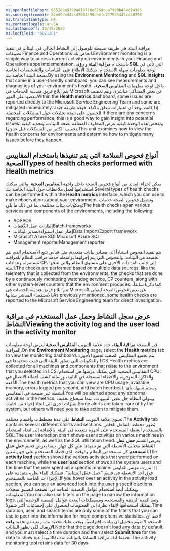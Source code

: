 ```yaml
---
ms.openlocfilehash: 6852d9e9399a819710e6269cea79e0b484d24366
ms.sourcegitcommit: 82ed9ded42c47064c90ab6fe717893447cd48796
ms.translationtype: HT
ms.contentlocale: ar-SA
ms.lasthandoff: 10/19/2020
ms.locfileid: "6071281"
---
```

<span data-ttu-id="02529-101">مراقبة البيئة هي طريقة بسيطة للوصول إلى النشاط الحالي في البيئات في تنفيذ تطبيقات Finance and Operations الخاص بك.</span><span class="sxs-lookup"><span data-stu-id="02529-101">Environment monitoring is a simple way to access current activity on environments in your Finance and Operations apps implementation.</span></span> <span data-ttu-id="02529-102">باستخدام **مراقبة البيئة** و **رؤى SQL** التي تأتي في لوحة معلومات سهلة الاستخدام، يمكنك الاطلاع على القياسات والتشخيصات الخاصة بصحة البيئة الخاصة بك.</span><span class="sxs-lookup"><span data-stu-id="02529-102">By using the **Environment Monitoring** and **SQL Insights** that come in a user-friendly dashboard, you can see measurements and diagnostics of your environment's health.</span></span> <span data-ttu-id="02529-103">داخل لوحة معلومات **المقاييس الصحية**، يتم إبلاغ فريق هندسة الخدمات في Microsoft عن بعض المشاكل مباشرة، ويتم تخفيف بعضها على الفور.</span><span class="sxs-lookup"><span data-stu-id="02529-103">Within the **Health metrics** dashboard, some issues are reported directly to the Microsoft Service Engineering Team and some are mitigated immediately.</span></span> <span data-ttu-id="02529-104">إذا كانت توجد أي اعتبارات تتعلق بالأداء، فهذه طريقة جيدة للحصول على نتيجة تحليلات حول المشكلات المحتملة.</span><span class="sxs-lookup"><span data-stu-id="02529-104">If there are any concerns regarding performance, this is a good way to gain insight into potential issues.</span></span>
<span data-ttu-id="02529-105">وتفحص هذه الوحدة كيفية عرض المخاوف المتعلقة بصحة البيئات، وتحديد كيفية تخفيف الكثير من المشكلات قبل حدوثها.</span><span class="sxs-lookup"><span data-stu-id="02529-105">This unit examines how to view the health concerns for environments and determine how to mitigate many issues before they happen.</span></span> 

## <a name="types-of-health-checks-performed-with-health-metrics"></a><span data-ttu-id="02529-106">أنواع فحوص السلامة التي يتم تنفيذها باستخدام المقاييس الصحية</span><span class="sxs-lookup"><span data-stu-id="02529-106">Types of health checks performed with Health metrics</span></span>

<span data-ttu-id="02529-107">يمكن إجراء العديد من أنواع فحوص الصحة داخل واجهة **المقاييس الصحية**، والتي يمكنك استخدامها لعمل ملاحظات حول البيئة الخاصة بك.</span><span class="sxs-lookup"><span data-stu-id="02529-107">Several types of health checks can be performed within the **Health metrics** interface, which you can use to make observations about your environment.</span></span> <span data-ttu-id="02529-108">وتشمل فحوص الصحة خدمات ومكونات بيئات مختلفة، بما في ذلك ما يلي:</span><span class="sxs-lookup"><span data-stu-id="02529-108">The health checks span various services and components of the environments, including the following:</span></span>

-   <span data-ttu-id="02529-109">AOS</span><span class="sxs-lookup"><span data-stu-id="02529-109">AOS</span></span>
-   <span data-ttu-id="02529-110">إطارات عمل الدُّفعات</span><span class="sxs-lookup"><span data-stu-id="02529-110">Batch frameworks</span></span>
-   <span data-ttu-id="02529-111">إطار عمل استيراد/تصدير البيانات</span><span class="sxs-lookup"><span data-stu-id="02529-111">Data Import/Export framework</span></span>
-   <span data-ttu-id="02529-112">Microsoft Azure SQL</span><span class="sxs-lookup"><span data-stu-id="02529-112">Microsoft Azure SQL</span></span>
-   <span data-ttu-id="02529-113">Management reporter</span><span class="sxs-lookup"><span data-stu-id="02529-113">Management reporter</span></span>

<span data-ttu-id="02529-114">يتم تنفيذ الفحوص استناداً إلى مصادر بيانات متعددة، مثل قياس تتبع الاستخدام الذي يتم تجميعه من البيئات، والفحوص التي يتم إجراؤها بواسطة خدمة مراقب النظام للمراقبة مستمرة، وعدادات CP، إلى جانب العدادات الأخرى على مستوى النظام والتي تنتجها البيئة.</span><span class="sxs-lookup"><span data-stu-id="02529-114">The checks are performed based on multiple data sources, like the telemetry that is collected from the environments, the checks that are done by a continuously monitoring watchdog service, CP counters, along with other system-level counters that the environment produces.</span></span> <span data-ttu-id="02529-115">كما ذكرنا سابقاً، يتم إبلاغ فريق هندسة الخدمات في Microsoft عن بعض فحوص الصحة ليتولى الاستقصاء المباشر بشأنها.</span><span class="sxs-lookup"><span data-stu-id="02529-115">As previously mentioned, some health checks are reported to the Microsoft Service Engineering team for direct investigation.</span></span>

## <a name="viewing-the-activity-log-and-the-user-load-in-the-activity-monitor"></a><span data-ttu-id="02529-116">عرض سجل النشاط وحمل عمل المستخدم في مراقبة النشاط</span><span class="sxs-lookup"><span data-stu-id="02529-116">Viewing the activity log and the user load in the activity monitor</span></span>

<span data-ttu-id="02529-117">في الصفحة **مراقبة البيئة**، حدد علامة التبويب **المقاييس الصحية** لعرض لوحة معلومات المراقبة.</span><span class="sxs-lookup"><span data-stu-id="02529-117">On the **Environment Monitoring** page, select the **Health metrics** tab to view the monitoring dashboard.</span></span> <span data-ttu-id="02529-118">يتم تجميع المقاييس الصحية لجميع الأجهزة والمكونات التي تتعلق بالبيئة التي قمت بتحديدها في LCS.</span><span class="sxs-lookup"><span data-stu-id="02529-118">Health metrics are collected for all machines and components that relate to the environment that you selected in LCS.</span></span> <span data-ttu-id="02529-119">المقاييس الصحية التي يمكنك عرضها هي استخدام CPU، والذاكرة المتوفرة، والأخطاء المسجلة في الثانية، ورسالة كشف أخطاء الاتصال في الدُّفعة.</span><span class="sxs-lookup"><span data-stu-id="02529-119">The health metrics that you can view are CPU usage, available memory, errors logged per second, and batch heartbeat.</span></span> <span data-ttu-id="02529-120">وسيتم تنبيهك بأي أنشطة غير طبيعية في المقاييس.</span><span class="sxs-lookup"><span data-stu-id="02529-120">You will be alerted about any abnormal activities in the metrics.</span></span> <span data-ttu-id="02529-121">ويتولي النظام حل بعض التنبيهات، بينما سيحتاج تخفيف تنبيهات أخرى إلى اتخاذ إجراء من جانبك.</span><span class="sxs-lookup"><span data-stu-id="02529-121">Some alerts are taken care of by the system, but others will need you to take action to mitigate them.</span></span>

<span data-ttu-id="02529-122">تحتوي علامة التبويب **النشاط** على عدة مخططات وأقسام مختلفة.</span><span class="sxs-lookup"><span data-stu-id="02529-122">The **Activity** tab contains several different charts and sections.</span></span> <span data-ttu-id="02529-123">يُظهر مخطط التفاعل الخاص بالمستخدم أنشطة المستخدم على أجهزة متعددة في البيئة، بالإضافة إلى اتجاه استخدام SQL.</span><span class="sxs-lookup"><span data-stu-id="02529-123">The user interaction chart shows user activities on various machines in the environment, as well as the SQL utilization trend.</span></span> <span data-ttu-id="02529-124">يعرض القسم **حمل عمل النشاط** مختلف الأنشطة التي تم تنفيذها على كل جهاز، بينما يعرض قسم **حمل عمل المستخدم** كل مستخدمي النظام والوقت الذي قضاه المستخدم على جهاز معين.</span><span class="sxs-lookup"><span data-stu-id="02529-124">The **activity load** section shows the various activities that were performed on each machine, while the **user load** section shows all the system users and the time that the user spent on a specific machine.</span></span> <span data-ttu-id="02529-125">إذا مررت مؤشر الماوس فوق أحد الأنشطة في قسم "حمل عمل النشاط"، فيمكنك إلقاء نظرة متقدمة على الإجراءات الخاصة بالمستخدم.</span><span class="sxs-lookup"><span data-stu-id="02529-125">If you hover over an activity in the activity load section, you can see an advanced look into the user's specific actions.</span></span> <span data-ttu-id="02529-126">ويمكنك أيضاً استخدام عوامل التصفية المتاحة في الصفحة لتضييق سجلات المعلومات.</span><span class="sxs-lookup"><span data-stu-id="02529-126">You can also use filters on the page to narrow the information logs.</span></span> <span data-ttu-id="02529-127">وتعد المدة الزمنية والمستخدم ومصطلحات البحث عوامل التصفية الوحيدة التي يمكنك استخدامها لإلقاء نظرة إلى المعلومات للحصول على إحصائيات أكثر شمولاً.</span><span class="sxs-lookup"><span data-stu-id="02529-127">Time duration, user, and search terms are only some of the filters that you can use to peer into the information for more comprehensive statistics.</span></span> <span data-ttu-id="02529-128">لاحظ أن الصفحة لا تقوم بتحميل أي بيانات افتراضياً، ويجب عليك تحديد مدة زمنية ثم تحديد **وقت الإرسال** لكي تظهر البيانات.</span><span class="sxs-lookup"><span data-stu-id="02529-128">Note that the page doesn't load any data by default, and you must select a time duration and then select **Submit time** for the data to show up.</span></span>
<span data-ttu-id="02529-129">تحتفظ أداة مراقبة النشاط بالبيانات لمدة 30 يوماً.</span><span class="sxs-lookup"><span data-stu-id="02529-129">The activity monitoring tool retains data for 30 days.</span></span>
